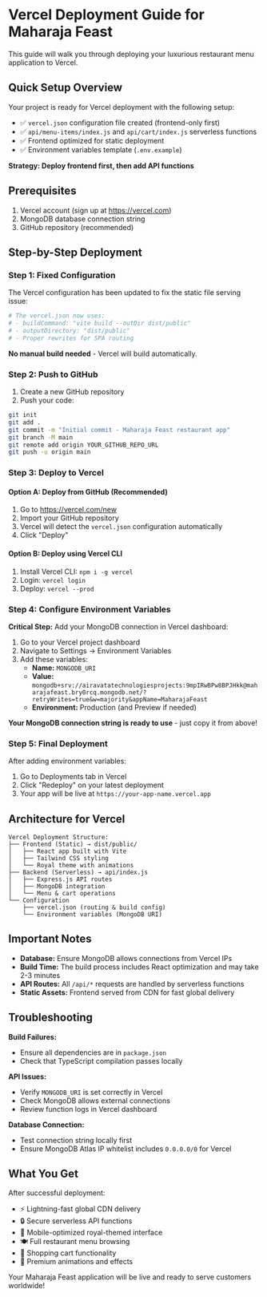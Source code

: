 # Vercel Deployment Guide for Maharaja Feast

This guide will walk you through deploying your luxurious restaurant menu application to Vercel.

## Quick Setup Overview

Your project is ready for Vercel deployment with the following setup:
- ✅ `vercel.json` configuration file created (frontend-only first)
- ✅ `api/menu-items/index.js` and `api/cart/index.js` serverless functions  
- ✅ Frontend optimized for static deployment
- ✅ Environment variables template (`.env.example`)

**Strategy: Deploy frontend first, then add API functions**

## Prerequisites

1. Vercel account (sign up at https://vercel.com)
2. MongoDB database connection string
3. GitHub repository (recommended)

## Step-by-Step Deployment

### Step 1: Fixed Configuration

The Vercel configuration has been updated to fix the static file serving issue:

```bash
# The vercel.json now uses:
# - buildCommand: "vite build --outDir dist/public"
# - outputDirectory: "dist/public"
# - Proper rewrites for SPA routing
```

**No manual build needed** - Vercel will build automatically.

### Step 2: Push to GitHub

1. Create a new GitHub repository
2. Push your code:
```bash
git init
git add .
git commit -m "Initial commit - Maharaja Feast restaurant app"
git branch -M main
git remote add origin YOUR_GITHUB_REPO_URL
git push -u origin main
```

### Step 3: Deploy to Vercel

#### Option A: Deploy from GitHub (Recommended)

1. Go to https://vercel.com/new
2. Import your GitHub repository
3. Vercel will detect the `vercel.json` configuration automatically
4. Click "Deploy"

#### Option B: Deploy using Vercel CLI

1. Install Vercel CLI: `npm i -g vercel`
2. Login: `vercel login`
3. Deploy: `vercel --prod`

### Step 4: Configure Environment Variables

**Critical Step:** Add your MongoDB connection in Vercel dashboard:

1. Go to your Vercel project dashboard
2. Navigate to Settings → Environment Variables
3. Add these variables:
   - **Name:** `MONGODB_URI`
   - **Value:** `mongodb+srv://airavatatechnologiesprojects:9mpIRwBPw8BPJHkk@maharajafeast.bry0rcq.mongodb.net/?retryWrites=true&w=majority&appName=MaharajaFeast`
   - **Environment:** Production (and Preview if needed)

**Your MongoDB connection string is ready to use** - just copy it from above!

### Step 5: Final Deployment

After adding environment variables:
1. Go to Deployments tab in Vercel
2. Click "Redeploy" on your latest deployment
3. Your app will be live at `https://your-app-name.vercel.app`

## Architecture for Vercel

```
Vercel Deployment Structure:
├── Frontend (Static) → dist/public/
│   ├── React app built with Vite
│   ├── Tailwind CSS styling
│   └── Royal theme with animations
├── Backend (Serverless) → api/index.js
│   ├── Express.js API routes
│   ├── MongoDB integration
│   └── Menu & cart operations
└── Configuration
    ├── vercel.json (routing & build config)
    └── Environment variables (MongoDB URI)
```

## Important Notes

- **Database:** Ensure MongoDB allows connections from Vercel IPs
- **Build Time:** The build process includes React optimization and may take 2-3 minutes
- **API Routes:** All `/api/*` requests are handled by serverless functions
- **Static Assets:** Frontend served from CDN for fast global delivery

## Troubleshooting

**Build Failures:**
- Ensure all dependencies are in `package.json`
- Check that TypeScript compilation passes locally

**API Issues:**
- Verify `MONGODB_URI` is set correctly in Vercel
- Check MongoDB allows external connections
- Review function logs in Vercel dashboard

**Database Connection:**
- Test connection string locally first
- Ensure MongoDB Atlas IP whitelist includes `0.0.0.0/0` for Vercel

## What You Get

After successful deployment:
- ⚡ Lightning-fast global CDN delivery
- 🔒 Secure serverless API functions  
- 📱 Mobile-optimized royal-themed interface
- 🍽️ Full restaurant menu browsing
- 🛒 Shopping cart functionality
- 🎨 Premium animations and effects

Your Maharaja Feast application will be live and ready to serve customers worldwide!